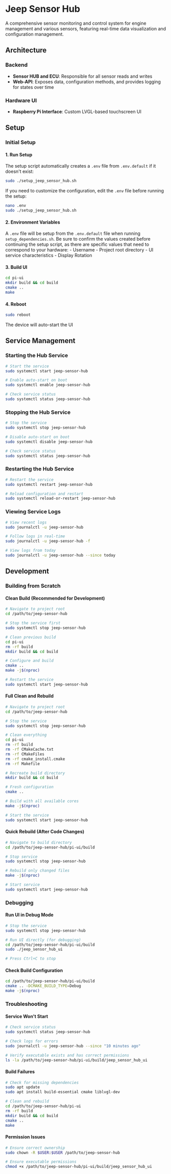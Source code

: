 # Jeep Sensor Hub

A comprehensive sensor monitoring and control system for engine management and various sensors, featuring real-time data visualization and configuration management.

## Architecture

### Backend
- **Sensor HUB and ECU**: Responsible for all sensor reads and writes
- **Web-API**: Exposes data, configuration methods, and provides logging for states over time

### Hardware UI
- **Raspberry Pi Interface**: Custom LVGL-based touchscreen UI






## Setup

### Initial Setup

#### 1. Run Setup

The setup script automatically creates a `.env` file from `.env.default` if it doesn't exist:

```bash
sudo ./setup_jeep_sensor_hub.sh
```

If you need to customize the configuration, edit the `.env` file before running the setup:

```bash
nano .env
sudo ./setup_jeep_sensor_hub.sh
```

#### 2. Environment Variables

A `.env` file will be setup from the `.env.default` file when running `setup_dependencies.sh`. Be sure to confirm the values created before continuing the setup script, as there are specific values that need to correspond to your hardware:
	- Username
	- Project root directory
	- UI service characteristics
	- Display Rotation

#### 3. Build UI

```bash
cd pi-ui
mkdir build && cd build
cmake ..
make
```

#### 4. Reboot

```bash
sudo reboot
```

The device will auto-start the UI

## Service Management

### Starting the Hub Service

```bash
# Start the service
sudo systemctl start jeep-sensor-hub

# Enable auto-start on boot
sudo systemctl enable jeep-sensor-hub

# Check service status
sudo systemctl status jeep-sensor-hub
```

### Stopping the Hub Service

```bash
# Stop the service
sudo systemctl stop jeep-sensor-hub

# Disable auto-start on boot
sudo systemctl disable jeep-sensor-hub

# Check service status
sudo systemctl status jeep-sensor-hub
```

### Restarting the Hub Service

```bash
# Restart the service
sudo systemctl restart jeep-sensor-hub

# Reload configuration and restart
sudo systemctl reload-or-restart jeep-sensor-hub
```

### Viewing Service Logs

```bash
# View recent logs
sudo journalctl -u jeep-sensor-hub

# Follow logs in real-time
sudo journalctl -u jeep-sensor-hub -f

# View logs from today
sudo journalctl -u jeep-sensor-hub --since today
```

## Development

### Building from Scratch

#### Clean Build (Recommended for Development)

```bash
# Navigate to project root
cd /path/to/jeep-sensor-hub

# Stop the service first
sudo systemctl stop jeep-sensor-hub

# Clean previous build
cd pi-ui
rm -rf build
mkdir build && cd build

# Configure and build
cmake ..
make -j$(nproc)

# Restart the service
sudo systemctl start jeep-sensor-hub
```

#### Full Clean and Rebuild

```bash
# Navigate to project root
cd /path/to/jeep-sensor-hub

# Stop the service
sudo systemctl stop jeep-sensor-hub

# Clean everything
cd pi-ui
rm -rf build
rm -rf CMakeCache.txt
rm -rf CMakeFiles
rm -rf cmake_install.cmake
rm -rf Makefile

# Recreate build directory
mkdir build && cd build

# Fresh configuration
cmake ..

# Build with all available cores
make -j$(nproc)

# Start the service
sudo systemctl start jeep-sensor-hub
```

#### Quick Rebuild (After Code Changes)

```bash
# Navigate to build directory
cd /path/to/jeep-sensor-hub/pi-ui/build

# Stop service
sudo systemctl stop jeep-sensor-hub

# Rebuild only changed files
make -j$(nproc)

# Start service
sudo systemctl start jeep-sensor-hub
```

### Debugging

#### Run UI in Debug Mode

```bash
# Stop the service
sudo systemctl stop jeep-sensor-hub

# Run UI directly (for debugging)
cd /path/to/jeep-sensor-hub/pi-ui/build
sudo ./jeep_sensor_hub_ui

# Press Ctrl+C to stop
```

#### Check Build Configuration

```bash
cd /path/to/jeep-sensor-hub/pi-ui/build
cmake .. -DCMAKE_BUILD_TYPE=Debug
make -j$(nproc)
```

### Troubleshooting

#### Service Won't Start

```bash
# Check service status
sudo systemctl status jeep-sensor-hub

# Check logs for errors
sudo journalctl -u jeep-sensor-hub --since "10 minutes ago"

# Verify executable exists and has correct permissions
ls -la /path/to/jeep-sensor-hub/pi-ui/build/jeep_sensor_hub_ui
```

#### Build Failures

```bash
# Check for missing dependencies
sudo apt update
sudo apt install build-essential cmake liblvgl-dev

# Clean and rebuild
cd /path/to/jeep-sensor-hub/pi-ui
rm -rf build
mkdir build && cd build
cmake ..
make
```

#### Permission Issues

```bash
# Ensure correct ownership
sudo chown -R $USER:$USER /path/to/jeep-sensor-hub

# Ensure executable permissions
chmod +x /path/to/jeep-sensor-hub/pi-ui/build/jeep_sensor_hub_ui
```